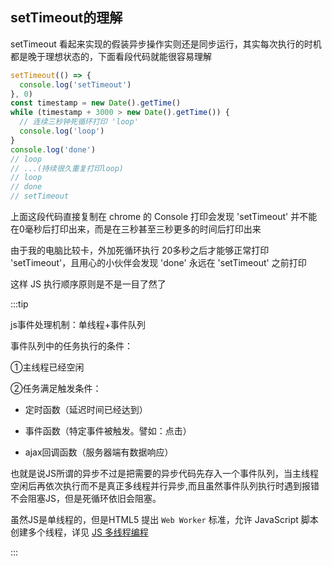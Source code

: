 ## setTimeout的理解

setTimeout 看起来实现的假装异步操作实则还是同步运行，其实每次执行的时机都是晚于理想状态的，下面看段代码就能很容易理解

```js {2}
setTimeout(() => {
  console.log('setTimeout')
}, 0)
const timestamp = new Date().getTime()
while (timestamp + 3000 > new Date().getTime()) {
  // 连续三秒钟死循环打印 'loop'
  console.log('loop')
}
console.log('done')
// loop
// ...(持续很久重复打印loop)
// loop
// done
// setTimeout
```
上面这段代码直接复制在 chrome 的 Console 打印会发现 'setTimeout' 并不能在0毫秒后打印出来，而是在三秒甚至三秒更多的时间后打印出来

由于我的电脑比较卡，外加死循环执行 20多秒之后才能够正常打印 'setTimeout'，且用心的小伙伴会发现 'done' 永远在 'setTimeout' 之前打印

这样 JS 执行顺序原则是不是一目了然了

:::tip

js事件处理机制：单线程+事件队列

事件队列中的任务执行的条件：

①主线程已经空闲

②任务满足触发条件：

- 定时函数（延迟时间已经达到）

- 事件函数（特定事件被触发。譬如：点击）

- ajax回调函数（服务器端有数据响应）

也就是说JS所谓的异步不过是把需要的异步代码先存入一个事件队列，当主线程空闲后再依次执行而不是真正多线程并行异步,而且虽然事件队列执行时遇到报错不会阻塞JS，但是死循环依旧会阻塞。

虽然JS是单线程的，但是HTML5 提出 `Web Worker` 标准，允许 JavaScript 脚本创建多个线程，详见 [JS 多线程编程](/blog/Javascript.html#js-多线程编程)

:::
